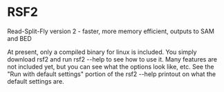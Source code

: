 # RSF2
Read-Split-Fly version 2 - faster, more memory efficient, outputs to SAM and BED

At present, only a compiled binary for linux is included.  You simply download rsf2 and run rsf2 --help to see how to use it.  Many features are not included yet, but you can see what the options look like, etc.  See the "Run with default settings" portion of the rsf2 --help printout on what the default settings are.
